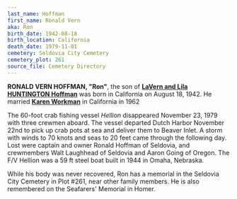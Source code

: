 ```yaml
---
last_name: Hoffman
first_name: Ronald Vern
aka: Ron
birth_date: 1942-08-18
birth_location: California
death_date: 1979-11-01
cemetery: Seldovia City Cemetery
cemetery_plot: 261
source_file: Cemetery Directory
---
```

**RONALD VERN HOFFMAN, "Ron"**, the son of [**LaVern and Lila HUNTINGTON Hoffman**](Hoffman_Lavern_Walter_Vern.md) was born in California on August 18, 1942.  He married [**Karen Workman**](./Hoffman_Karen_Workman.md) in California in 1962 

The 60-foot crab fishing vessel *Hellion* disappeared November 23, 1979 with three crewmen aboard.  The vessel departed Dutch Harbor November 22nd to pick up crab pots at sea and deliver them to Beaver Inlet.  A storm with winds to 70 knots and seas to 20 feet came through the following day.  Lost were captain and owner Ronald Hoffman of Seldovia, and crewmembers Walt Laughhead of Seldovia and Aaron Going of Oregon. The F/V Hellion was a 59 ft steel boat built in 1944 in Omaha, Nebraska.

While his body was never recovered, Ron has a memorial in the Seldovia City Cemetery in Plot #261, near other family members.  He is also remembered on the Seafarers' Memorial in Homer.

